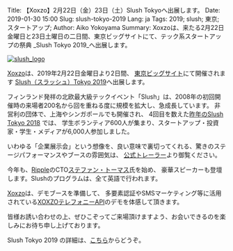 Title: 【Xoxzo】2月22日（金）23日（土）Slush Tokyoへ出展します。
Date: 2019-01-30 15:00
Slug: slush-tokyo-2019
Lang: ja
Tags: 2019; slush; 東京; スタートアップ;
Author: Aiko Yokoyama
Summary: Xoxzoは、来たる2月22日金曜日と23日土曜日の二日間、東京ビッグサイトにて、テック系スタートアップの祭典 _Slush Tokyo 2019_へ出展します。

[![slush_logo]({filename}/images/slush_logo.png)](https://tokyo.slush.org/)

[Xoxzo](https://info.xoxzo.com/ja/)は、2019年2月22日金曜日より2日間、
[東京ビッグサイト](http://www.bigsight.jp/)にて開催されます
[Slush（スラッシュ）Tokyo 2019](https://tokyo.slush.org/)へ出展します。

フィンランド発祥の北欧最大級テックイベント「Slush」は、2008年の初回開催時の来場者200名から回を重ねる度に規模を拡大し、急成長しています。
非営利の団体で、上海やシンガポールでも開催され、
4回目を数えた[昨年のSlush Tokyo 2018](https://blog.xoxzo.com/ja/2018/04/02/slush-tokyo-2018/) では、
学生ボランティア600人が集まり、スタートアップ・投資家・学生・メディアが6,000人参加しました。

いわゆる「企業展示会」という想像を、良い意味で裏切ってくれる、驚きのステージパフォーマンスやブースの雰囲気は、
[公式トレーラー](https://www.youtube.com/watch?v=vuljBNPrAUc&feature=youtu.be)より御覧ください。

今年も、[Ripple](https://ripple.com/)のCTO[ステファン・トーマス](https://www.linkedin.com/in/justmoon/)氏を始め、
豪華スピーカーも登壇します。Slushのプログラムは、全て英語で行われます。

[Xoxzo](https://info.xoxzo.com/ja/)は、デモブースを準備して、
多要素認証やSMSマーケティング等に活用されている[XOXZOテレフォニーAPI](https://www.xoxzo.com/ja/)のデモを体感して頂きます。

皆様お誘い合わせの上、ぜひこぞってご来場頂けますよう、お会いできるのを楽しみにお待ち申し上げております。

Slush Tokyo 2019 の詳細は、[こちら](https://tokyo.slush.org/)からどうぞ。
